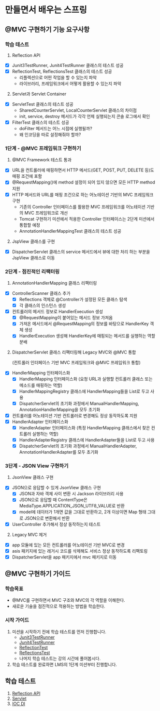 # 만들면서 배우는 스프링

## @MVC 구현하기 기능 요구사항

### 학습 테스트

1. Reflection API

- [x] Junit3TestRunner, Junit4TestRunner 클래스의 테스트 성공
- [x] ReflectionTest, ReflectionsTest 클래스의 테스트 성공
    - 리플렉션으로 어떤 작업을 할 수 있는지 파악
    - 라이브러리, 프레임워크에서 어떻게 활용할 수 있는지 파악

2. Servlet과 Servlet Container

- [x] ServletTest 클래스의 테스트 성공
    - SharedCounterServlet, LocalCounterServlet 클래스의 차이점
    - init, service, destroy 메서드가 각각 언제 실행되는지 콘솔 로그에서 확인
- [x] FilterTest 클래스의 테스트 성공
    - doFilter 메서드는 어느 시점에 실행될까?
    - 왜 인코딩을 따로 설정해줘야 할까?

### 1단계 - @MVC 프레임워크 구현하기

1. @MVC Framework 테스트 통과

- [x] URL을 컨트롤러에 매핑하면서 HTTP 메서드(GET, POST, PUT, DELETE 등)도 매핑 조건에 포함
- [x] @RequestMapping()에 method 설정이 되어 있지 않으면 모든 HTTP method 지원
- [x] HTTP 메서드와 URL를 매핑 조건으로 하는 어노테이션 기반의 MVC 프레임워크 구현
    - 기존의 Controller 인터페이스를 활용한 MVC 프레임워크를 어노테이션 기반의 MVC 프레임워크로 개선
    - Tomcat 구현하기 미션에서 적용한 Controller 인터페이스는 2단계 미션에서 통합할 예정
    - AnnotationHandlerMappingTest 클래스의 테스트 성공

2. JspView 클래스를 구현

- [x] DispatcherServlet 클래스의 service 메서드에서 뷰에 대한 처리 하는 부분을 JspView 클래스로 이동

### 2단계 - 점진적인 리팩터링

1. AnnotationHandlerMapping 클래스 리팩터링

- [x] ControllerScanner 클래스 추가
    - [x] Reflections 객체로 @Controller가 설정된 모든 클래스 탐색
    - [x] 각 클래스의 인스턴스 생성
- [x] 컨트롤러의 메서드 정보로 HandlerExecution 생성
    - [x] @RequestMapping이 붙어있는 메서드 정보 가져옴
    - [x] 가져온 메서드에서 @RequestMapping의 정보를 바탕으로 HandlerKey 객체 생성
    - [x] HandlerExecution 생성해 HandlerKey에 매핑되는 메서드를 실행하는 역할 분배

2. DispatcherServlet 클래스 리팩터링해 Legacy MVC와 @MVC 통합 </p>
   (컨트롤러 인터페이스 기반 MVC 프레임워크와 @MVC 프레임워크 통합)

- [x] HandlerMapping 인터페이스화
    - [x] HandlerMapping 인터페이스화 (요청 URL과 실행할 컨트롤러 클래스 또는 메소드를 매핑하는 역할)
    - [x] HandlerMappingRegistry 클래스에 HandlerMapping들을 List로 두고 사용
    - [x] DispatcherServlet의 초기화 과정에서 ManualHandlerMapping, AnnotationHandlerMapping을 모두 초기화
- [x] 컨트롤러를 어노테이션 기반 컨트롤러로 변경해도 정상 동작하도록 지원
- [x] HandlerAdapter 인터페이스화
    - [x] HandlerAdapter 인터페이스화 (특정 HandlerMapping 클래스에서 찾은 컨트롤러 실행하는 역할)
    - [x] HandlerAdapterRegistry 클래스에 HandlerAdapter들을 List로 두고 사용
    - [x] DispatcherServlet의 초기화 과정에서 ManualHandlerAdapter, AnnotationHandlerAdapter를 모두 초기화

### 3단계 - JSON View 구현하기

1. JsonView 클래스 구현

- [x] JSON으로 응답할 수 있게 JsonView 클래스 구현
    - [x] JSON과 자바 객체 사이 변환 시 Jackson 라이브러리 사용
    - [x] JSON으로 응답할 때 ContentType은 MediaType.APPLICATION_JSON_UTF8_VALUE로 반환
    - [x] model에 데이터가 1개면 값을 그대로 반환하고, 2개 이상이면 Map 형태 그대로 JSON으로 변환해서 반환
- [x] UserController 추가해서 정상 동작하는지 테스트

2. Legacy MVC 제거

- [x] app 모듈에 있는 모든 컨트롤러를 어노테이션 기반 MVC로 변경
- [x] asis 패키지에 있는 레거시 코드를 삭제해도 서비스 정상 동작하도록 리팩토링
- [x] DispatcherServlet을 app 패키지에서 mvc 패키지로 이동

## @MVC 구현하기 가이드

### 학습목표

- @MVC를 구현하면서 MVC 구조와 MVC의 각 역할을 이해한다.
- 새로운 기술을 점진적으로 적용하는 방법을 학습한다.

### 시작 가이드

1. 미션을 시작하기 전에 학습 테스트를 먼저 진행합니다.
    - [Junit3TestRunner](study/src/test/java/reflection/Junit3TestRunner.java)
    - [Junit4TestRunner](study/src/test/java/reflection/Junit4TestRunner.java)
    - [ReflectionTest](study/src/test/java/reflection/ReflectionTest.java)
    - [ReflectionsTest](study/src/test/java/reflection/ReflectionsTest.java)
    - 나머지 학습 테스트는 강의 시간에 풀어봅시다.
2. 학습 테스트를 완료하면 LMS의 1단계 미션부터 진행합니다.

## 학습 테스트

1. [Reflection API](study/src/test/java/reflection)
2. [Servlet](study/src/test/java/servlet)
3. [IOC DI](study/src/test/java/di)
